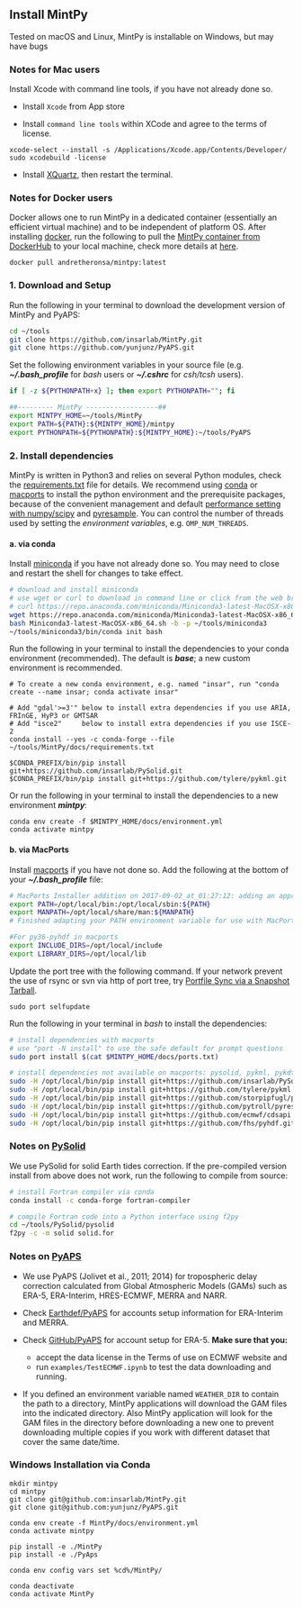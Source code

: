 ## Install MintPy

Tested on macOS and Linux, MintPy is installable on Windows, but may have bugs

### Notes for Mac users ###

Install Xcode with command line tools, if you have not already done so.

+   Install `Xcode` from App store

+   Install `command line tools` within XCode and agree to the terms of license.

```
xcode-select --install -s /Applications/Xcode.app/Contents/Developer/
sudo xcodebuild -license
```

+   Install [XQuartz](https://www.xquartz.org), then restart the terminal.

### Notes for Docker users ###

Docker allows one to run MintPy in a dedicated container (essentially an efficient virtual machine) and to be independent of platform OS. After installing [docker](https://docs.docker.com/install/), run the following to pull the [MintPy container from DockerHub](https://hub.docker.com/r/andretheronsa/mintpy) to your local machine, check more details at [here](docker.md).

```
docker pull andretheronsa/mintpy:latest
```

### 1. Download and Setup ###

Run the following in your terminal to download the development version of MintPy and PyAPS:

```bash
cd ~/tools
git clone https://github.com/insarlab/MintPy.git
git clone https://github.com/yunjunz/PyAPS.git
```

Set the following environment variables in your source file (e.g. **_~/.bash_profile_** for _bash_ users or **_~/.cshrc_** for _csh/tcsh_ users).

```bash
if [ -z ${PYTHONPATH+x} ]; then export PYTHONPATH=""; fi

##--------- MintPy ------------------##
export MINTPY_HOME=~/tools/MintPy
export PATH=${PATH}:${MINTPY_HOME}/mintpy
export PYTHONPATH=${PYTHONPATH}:${MINTPY_HOME}:~/tools/PyAPS
```

### 2. Install dependencies ###

MintPy is written in Python3 and relies on several Python modules, check the [requirements.txt](https://github.com/insarlab/MintPy/blob/main/docs/requirements.txt) file for details. We recommend using [conda](https://docs.conda.io/en/latest/miniconda.html) or [macports](https://www.macports.org/install.php) to install the python environment and the prerequisite packages, because of the convenient management and default [performance setting with numpy/scipy](http://markus-beuckelmann.de/blog/boosting-numpy-blas.html) and [pyresample](https://pyresample.readthedocs.io/en/latest/installation.html#using-pykdtree). You can control the number of threads used by setting the _environment variables_, e.g. `OMP_NUM_THREADS`.

#### a. via conda ####

Install [miniconda](https://docs.conda.io/en/latest/miniconda.html) if you have not already done so. You may need to close and restart the shell for changes to take effect.

```bash
# download and install miniconda
# use wget or curl to download in command line or click from the web brower
# curl https://repo.anaconda.com/miniconda/Miniconda3-latest-MacOSX-x86_64.sh -o Miniconda3-latest-MacOSX-x86_64.sh
wget https://repo.anaconda.com/miniconda/Miniconda3-latest-MacOSX-x86_64.sh
bash Miniconda3-latest-MacOSX-x86_64.sh -b -p ~/tools/miniconda3
~/tools/miniconda3/bin/conda init bash
```

Run the following in your terminal to install the dependencies to your conda environment (recommended). The default is _**base**_; a new custom environment is recommended.

```
# To create a new conda environment, e.g. named "insar", run "conda create --name insar; conda activate insar"

# Add "gdal'>=3'" below to install extra dependencies if you use ARIA, FRInGE, HyP3 or GMTSAR
# Add "isce2"     below to install extra dependencies if you use ISCE-2
conda install --yes -c conda-forge --file ~/tools/MintPy/docs/requirements.txt

$CONDA_PREFIX/bin/pip install git+https://github.com/insarlab/PySolid.git
$CONDA_PREFIX/bin/pip install git+https://github.com/tylere/pykml.git
```

Or run the following in your terminal to install the dependencies to a new environment _**mintpy**_:

```
conda env create -f $MINTPY_HOME/docs/environment.yml
conda activate mintpy
```

#### b. via MacPorts ####

Install [macports](https://www.macports.org/install.php) if you have not done so. Add the following at the bottom of your **_~/.bash_profile_** file:

```bash
# MacPorts Installer addition on 2017-09-02_at_01:27:12: adding an appropriate PATH variable for use with MacPorts.
export PATH=/opt/local/bin:/opt/local/sbin:${PATH}
export MANPATH=/opt/local/share/man:${MANPATH}
# Finished adapting your PATH environment variable for use with MacPorts.

#For py36-pyhdf in macports
export INCLUDE_DIRS=/opt/local/include
export LIBRARY_DIRS=/opt/local/lib
```

Update the port tree with the following command. If your network prevent the use of rsync or svn via http of port tree, try [Portfile Sync via a Snapshot Tarball](https://trac.macports.org/wiki/howto/PortTreeTarball).

```
sudo port selfupdate
```

Run the following in your terminal in _bash_ to install the dependencies:

```bash
# install dependencies with macports
# use "port -N install" to use the safe default for prompt questions
sudo port install $(cat $MINTPY_HOME/docs/ports.txt)

# install dependencies not available on macports: pysolid, pykml, pykdtree, pyresample, cdsapi, pyhdf
sudo -H /opt/local/bin/pip install git+https://github.com/insarlab/PySolid.git
sudo -H /opt/local/bin/pip install git+https://github.com/tylere/pykml.git
sudo -H /opt/local/bin/pip install git+https://github.com/storpipfugl/pykdtree.git
sudo -H /opt/local/bin/pip install git+https://github.com/pytroll/pyresample.git
sudo -H /opt/local/bin/pip install git+https://github.com/ecmwf/cdsapi.git
sudo -H /opt/local/bin/pip install git+https://github.com/fhs/pyhdf.git
```

### Notes on [PySolid](https://github.com/insarlab/PySolid) ###

We use PySolid for solid Earth tides correction. If the pre-compiled version install from above does not work, run the following to compile from source:

```bash
# install Fortran compiler via conda
conda install -c conda-forge fortran-compiler

# compile Fortran code into a Python interface using f2py
cd ~/tools/PySolid/pysolid
f2py -c -m solid solid.for
```

### Notes on [PyAPS](https://github.com/yunjunz/PyAPS) ###

+   We use PyAPS (Jolivet et al., 2011; 2014) for tropospheric delay correction calculated from Global Atmospheric Models (GAMs) such as ERA-5, ERA-Interim, HRES-ECMWF, MERRA and NARR.

+   Check [Earthdef/PyAPS](http://earthdef.caltech.edu/projects/pyaps/wiki/Main#) for accounts setup information for ERA-Interim and MERRA.

+   Check [GitHub/PyAPS](https://github.com/yunjunz/PyAPS) for account setup for ERA-5. **Make sure that you:**

    -   accept the data license in the Terms of use on ECMWF website and 
    -   run `examples/TestECMWF.ipynb` to test the data downloading and running.

+   If you defined an environment variable named `WEATHER_DIR` to contain the path to a
directory, MintPy applications will download the GAM files into the indicated directory. Also MintPy
application will look for the GAM files in the directory before downloading a new one to prevent downloading
multiple copies if you work with different dataset that cover the same date/time.


### Windows Installation via Conda ###


```batch
mkdir mintpy
cd mintpy
git clone git@github.com:insarlab/MintPy.git
git clone git@github.com:yunjunz/PyAPS.git

conda env create -f MintPy/docs/environment.yml
conda activate mintpy

pip install -e ./MintPy
pip install -e ./PyAps

conda env config vars set %cd%/MintPy/

conda deactivate
conda activate MintPy
```

